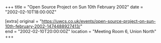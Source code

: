 +++
title = "Open Source Project on Sun 10th February 2002"
date = "2002-02-10T18:00:00Z"

[extra]
original = "https://uwcs.co.uk/events/open-source-project-on-sun-10th-february-2002-1474488927413/"    
end = "2002-02-10T20:00:00Z"
location = "Meeting Room 6, Union North"
+++



